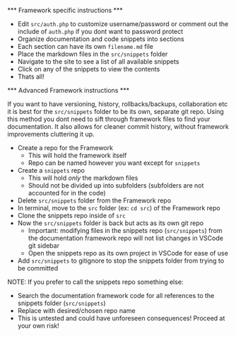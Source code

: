 *** Framework specific instructions ***

* Edit `src/auth.php` to customize username/password or comment out the include of `auth.php` if you dont want to password protect
* Organize documentation and code snippets into sections
* Each section can have its own `filename.md` file
* Place the markdown files in the `src/snippets` folder
* Navigate to the site to see a list of all available snippets
* Click on any of the snippets to view the contents
* Thats all!

*** Advanced Framework instructions ***

If you want to have versioning, history, rollbacks/backups, collaboration etc it is best for the `src/snippets` folder to be its own, separate git repo. Using this method you dont need to sift through framework files to find your documentation. It also allows for cleaner commit history, without framework improvements cluttering it up.

* Create a repo for the Framework
  * This will hold the framework itself
  * Repo can be named however you want except for `snippets`
* Create a `snippets` repo
  * This will hold _only_ the markdown files
  * Should not be divided up into subfolders (subfolders are not accounted for in the code)
* Delete `src/snippets` folder from the Framework repo
* In terminal, move to the `src` folder (ex: `cd src`) of the Framework repo
* Clone the snippets repo inside of `src`
* Now the `src/snippets` folder is back but acts as its own git repo
  * Important: modifying files in the snippets repo (`src/snippets`) from the documentation framework repo will not list changes in VSCode git sidebar
  * Open the snippets repo as its own project in VSCode for ease of use
* Add `src/snippets` to gitignore to stop the snippets folder from trying to be committed

NOTE: If you prefer to call the snippets repo something else:
* Search the documentation framework code for all references to the snippets folder (`src/snippets`)
* Replace with desired/chosen repo name
* This is untested and could have unforeseen consequences! Proceed at your own risk!
